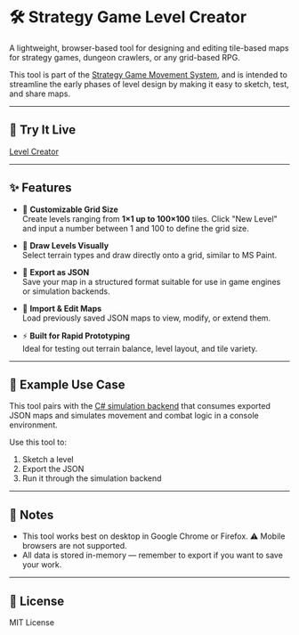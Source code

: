 # 🛠️ Strategy Game Level Creator

A lightweight, browser-based tool for designing and editing tile-based maps for strategy games, dungeon crawlers, or any grid-based RPG.

This tool is part of the [Strategy Game Movement System](https://quirkyqubits.github.io/strategy-game-movement), and is intended to streamline the early phases of level design by making it easy to sketch, test, and share maps.

---

## 🚀 Try It Live

[Level Creator](https://quirkyqubits.github.io/strategy-game-tool/)

---

## ✨ Features

- 🔢 **Customizable Grid Size**  
  Create levels ranging from **1×1 up to 100×100** tiles. Click "New Level" and input a number between 1 and 100 to define the grid size.

- 🎨 **Draw Levels Visually**  
  Select terrain types and draw directly onto a grid, similar to MS Paint.

- 💾 **Export as JSON**  
  Save your map in a structured format suitable for use in game engines or simulation backends.

- 📂 **Import & Edit Maps**  
  Load previously saved JSON maps to view, modify, or extend them.

- ⚡ **Built for Rapid Prototyping**  
  Ideal for testing out terrain balance, level layout, and tile variety.

---

## 🧪 Example Use Case

This tool pairs with the [C# simulation backend](https://github.com/QuirkyQubits/strategy-game-djikstra-algorithm) that consumes exported JSON maps and simulates movement and combat logic in a console environment.

Use this tool to:
1. Sketch a level
2. Export the JSON
3. Run it through the simulation backend

---

## 📌 Notes

- This tool works best on desktop in Google Chrome or Firefox.
⚠️ Mobile browsers are not supported.
- All data is stored in-memory — remember to export if you want to save your work.

---

## 📄 License

MIT License
